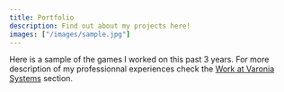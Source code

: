 ```yaml
---
title: Portfolio
description: Find out about my projects here!
images: ["/images/sample.jpg"]
---
```


Here is a sample of the games I worked on this past 3 years. For more description of my professionnal experiences check the [Work at Varonia Systems](/portfolio/varonia) section.